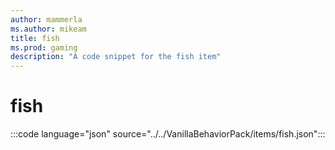 ```yaml
---
author: mammerla
ms.author: mikeam
title: fish
ms.prod: gaming
description: "A code snippet for the fish item"
---
```


# fish

:::code language="json" source="../../VanillaBehaviorPack/items/fish.json":::
